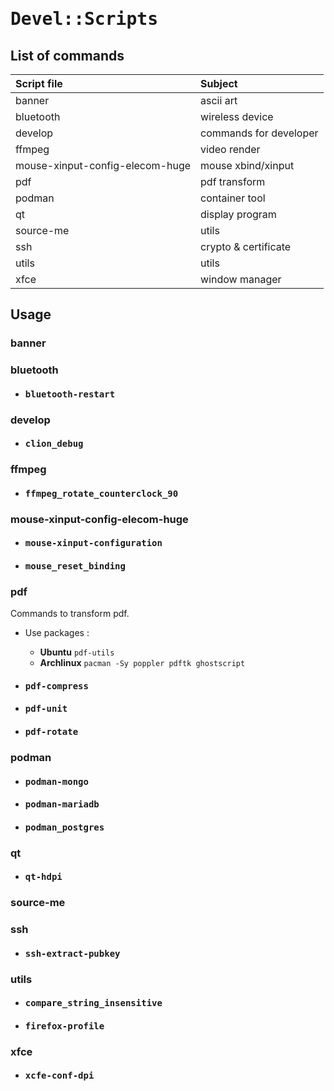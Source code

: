 # <span style='font-family:monospace'>Devel::Scripts</span>

## List of commands

| Script file                     | Subject                |
|:--------------------------------|:-----------------------|
| banner                          | ascii art              |
| bluetooth                       | wireless device        |
| develop                         | commands for developer |
| ffmpeg                          | video render           |
| mouse-xinput-config-elecom-huge | mouse xbind/xinput     |
| pdf                             | pdf transform          |
| podman                          | container tool         |
| qt                              | display program        |
| source-me                       | utils                  |
| ssh                             | crypto & certificate   |
| utils                           | utils                  |
| xfce                            | window manager         |


## Usage

### banner
### bluetooth

- #### <span style='font-family:monospace'>bluetooth-restart</span>

### develop

- #### <span style='font-family:monospace'>clion_debug</span>

### ffmpeg

- #### <span style='font-family:monospace'>ffmpeg_rotate_counterclock_90</span>

### mouse-xinput-config-elecom-huge

- #### <span style='font-family:monospace'>mouse-xinput-configuration</span>
- #### <span style='font-family:monospace'>mouse_reset_binding</span>

### pdf

Commands to transform pdf.

- Use packages :
    - **Ubuntu** `pdf-utils`
    - **Archlinux** `pacman -Sy poppler pdftk ghostscript`

- #### <span style='font-family:monospace'>pdf-compress</span>
- #### <span style='font-family:monospace'>pdf-unit</span>
- #### <span style='font-family:monospace'>pdf-rotate</span>

### podman

- #### <span style='font-family:monospace'>podman-mongo</span>
- #### <span style='font-family:monospace'>podman-mariadb</span>
- #### <span style='font-family:monospace'>podman_postgres</span>

### qt

- #### <span style='font-family:monospace'>qt-hdpi</span>

### source-me
### ssh

- #### <span style='font-family:monospace'>ssh-extract-pubkey</span>

### utils

- #### <span style='font-family:monospace'>compare_string_insensitive</span>
- #### <span style='font-family:monospace'>firefox-profile</span>

### xfce

- #### <span style='font-family:monospace'>xcfe-conf-dpi</span>
